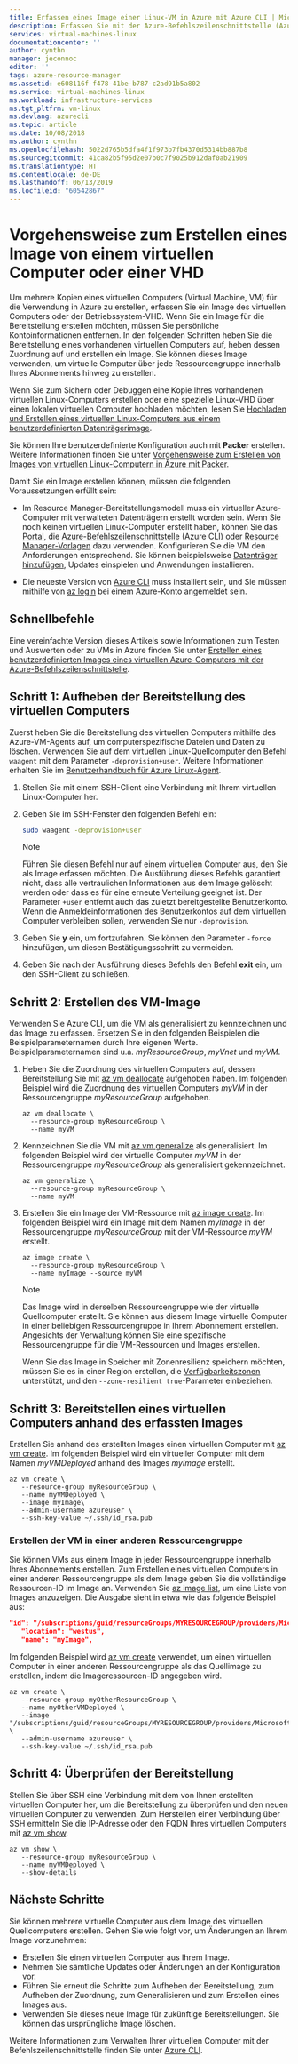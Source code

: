```yaml
---
title: Erfassen eines Image einer Linux-VM in Azure mit Azure CLI | Microsoft-Dokumentation
description: Erfassen Sie mit der Azure-Befehlszeilenschnittstelle (Azure CLI) ein Image eines virtuellen Azure-Computers, das für Massenbereitstellungen verwendet werden soll.
services: virtual-machines-linux
documentationcenter: ''
author: cynthn
manager: jeconnoc
editor: ''
tags: azure-resource-manager
ms.assetid: e608116f-f478-41be-b787-c2ad91b5a802
ms.service: virtual-machines-linux
ms.workload: infrastructure-services
ms.tgt_pltfrm: vm-linux
ms.devlang: azurecli
ms.topic: article
ms.date: 10/08/2018
ms.author: cynthn
ms.openlocfilehash: 5022d765b5dfa4f1f973b7fb4370d5314bb887b8
ms.sourcegitcommit: 41ca82b5f95d2e07b0c7f9025b912daf0ab21909
ms.translationtype: HT
ms.contentlocale: de-DE
ms.lasthandoff: 06/13/2019
ms.locfileid: "60542867"
---
```

# <a name="how-to-create-an-image-of-a-virtual-machine-or-vhd"></a>Vorgehensweise zum Erstellen eines Image von einem virtuellen Computer oder einer VHD

<!-- generalize, image - extended version of the tutorial-->

Um mehrere Kopien eines virtuellen Computers (Virtual Machine, VM) für die Verwendung in Azure zu erstellen, erfassen Sie ein Image des virtuellen Computers oder der Betriebssystem-VHD. Wenn Sie ein Image für die Bereitstellung erstellen möchten, müssen Sie persönliche Kontoinformationen entfernen. In den folgenden Schritten heben Sie die Bereitstellung eines vorhandenen virtuellen Computers auf, heben dessen Zuordnung auf und erstellen ein Image. Sie können dieses Image verwenden, um virtuelle Computer über jede Ressourcengruppe innerhalb Ihres Abonnements hinweg zu erstellen.

Wenn Sie zum Sichern oder Debuggen eine Kopie Ihres vorhandenen virtuellen Linux-Computers erstellen oder eine spezielle Linux-VHD über einen lokalen virtuellen Computer hochladen möchten, lesen Sie [Hochladen und Erstellen eines virtuellen Linux-Computers aus einem benutzerdefinierten Datenträgerimage](upload-vhd.md).  

Sie können Ihre benutzerdefinierte Konfiguration auch mit **Packer** erstellen. Weitere Informationen finden Sie unter [Vorgehensweise zum Erstellen von Images von virtuellen Linux-Computern in Azure mit Packer](build-image-with-packer.md).

Damit Sie ein Image erstellen können, müssen die folgenden Voraussetzungen erfüllt sein:

* Im Resource Manager-Bereitstellungsmodell muss ein virtueller Azure-Computer mit verwalteten Datenträgern erstellt worden sein. Wenn Sie noch keinen virtuellen Linux-Computer erstellt haben, können Sie das [Portal](quick-create-portal.md), die [Azure-Befehlszeilenschnittstelle](quick-create-cli.md) (Azure CLI) oder [Resource Manager-Vorlagen](create-ssh-secured-vm-from-template.md) dazu verwenden. Konfigurieren Sie die VM den Anforderungen entsprechend. Sie können beispielsweise [Datenträger hinzufügen](add-disk.md), Updates einspielen und Anwendungen installieren. 

* Die neueste Version von [Azure CLI](/cli/azure/install-az-cli2) muss installiert sein, und Sie müssen mithilfe von [az login](/cli/azure/reference-index#az-login) bei einem Azure-Konto angemeldet sein.

## <a name="quick-commands"></a>Schnellbefehle

Eine vereinfachte Version dieses Artikels sowie Informationen zum Testen und Auswerten oder zu VMs in Azure finden Sie unter [Erstellen eines benutzerdefinierten Images eines virtuellen Azure-Computers mit der Azure-Befehlszeilenschnittstelle](tutorial-custom-images.md).


## <a name="step-1-deprovision-the-vm"></a>Schritt 1: Aufheben der Bereitstellung des virtuellen Computers
Zuerst heben Sie die Bereitstellung des virtuellen Computers mithilfe des Azure-VM-Agents auf, um computerspezifische Dateien und Daten zu löschen. Verwenden Sie auf dem virtuellen Linux-Quellcomputer den Befehl `waagent` mit dem Parameter `-deprovision+user`. Weitere Informationen erhalten Sie im [Benutzerhandbuch für Azure Linux-Agent](../extensions/agent-linux.md).

1. Stellen Sie mit einem SSH-Client eine Verbindung mit Ihrem virtuellen Linux-Computer her.
2. Geben Sie im SSH-Fenster den folgenden Befehl ein:
   
    ```bash
    sudo waagent -deprovision+user
    ```
   > [!NOTE]
   > Führen Sie diesen Befehl nur auf einem virtuellen Computer aus, den Sie als Image erfassen möchten. Die Ausführung dieses Befehls garantiert nicht, dass alle vertraulichen Informationen aus dem Image gelöscht werden oder dass es für eine erneute Verteilung geeignet ist. Der Parameter `+user` entfernt auch das zuletzt bereitgestellte Benutzerkonto. Wenn die Anmeldeinformationen des Benutzerkontos auf dem virtuellen Computer verbleiben sollen, verwenden Sie nur `-deprovision`.
 
3. Geben Sie **y** ein, um fortzufahren. Sie können den Parameter `-force` hinzufügen, um diesen Bestätigungsschritt zu vermeiden.
4. Geben Sie nach der Ausführung dieses Befehls den Befehl **exit** ein, um den SSH-Client zu schließen.

## <a name="step-2-create-vm-image"></a>Schritt 2: Erstellen des VM-Image
Verwenden Sie Azure CLI, um die VM als generalisiert zu kennzeichnen und das Image zu erfassen. Ersetzen Sie in den folgenden Beispielen die Beispielparameternamen durch Ihre eigenen Werte. Beispielparameternamen sind u.a. *myResourceGroup*, *myVnet* und *myVM*.

1. Heben Sie die Zuordnung des virtuellen Computers auf, dessen Bereitstellung Sie mit [az vm deallocate](/cli/azure/vm) aufgehoben haben. Im folgenden Beispiel wird die Zuordnung des virtuellen Computers *myVM* in der Ressourcengruppe *myResourceGroup* aufgehoben.
   
    ```azurecli
    az vm deallocate \
      --resource-group myResourceGroup \
      --name myVM
    ```

2. Kennzeichnen Sie die VM mit [az vm generalize](/cli/azure/vm) als generalisiert. Im folgenden Beispiel wird der virtuelle Computer *myVM* in der Ressourcengruppe *myResourceGroup* als generalisiert gekennzeichnet.
   
    ```azurecli
    az vm generalize \
      --resource-group myResourceGroup \
      --name myVM
    ```

3. Erstellen Sie ein Image der VM-Ressource mit [az image create](/cli/azure/image#az-image-create). Im folgenden Beispiel wird ein Image mit dem Namen *myImage* in der Ressourcengruppe *myResourceGroup* mit der VM-Ressource *myVM* erstellt.
   
    ```azurecli
    az image create \
      --resource-group myResourceGroup \
      --name myImage --source myVM
    ```
   
   > [!NOTE]
   > Das Image wird in derselben Ressourcengruppe wie der virtuelle Quellcomputer erstellt. Sie können aus diesem Image virtuelle Computer in einer beliebigen Ressourcengruppe in Ihrem Abonnement erstellen. Angesichts der Verwaltung können Sie eine spezifische Ressourcengruppe für die VM-Ressourcen und Images erstellen.
   >
   > Wenn Sie das Image in Speicher mit Zonenresilienz speichern möchten, müssen Sie es in einer Region erstellen, die [Verfügbarkeitszonen](../../availability-zones/az-overview.md) unterstützt, und den `--zone-resilient true`-Parameter einbeziehen.

## <a name="step-3-create-a-vm-from-the-captured-image"></a>Schritt 3: Bereitstellen eines virtuellen Computers anhand des erfassten Images
Erstellen Sie anhand des erstellten Images einen virtuellen Computer mit [az vm create](/cli/azure/vm). Im folgenden Beispiel wird ein virtueller Computer mit dem Namen *myVMDeployed* anhand des Images *myImage* erstellt.

```azurecli
az vm create \
   --resource-group myResourceGroup \
   --name myVMDeployed \
   --image myImage\
   --admin-username azureuser \
   --ssh-key-value ~/.ssh/id_rsa.pub
```

### <a name="creating-the-vm-in-another-resource-group"></a>Erstellen der VM in einer anderen Ressourcengruppe 

Sie können VMs aus einem Image in jeder Ressourcengruppe innerhalb Ihres Abonnements erstellen. Zum Erstellen eines virtuellen Computers in einer anderen Ressourcengruppe als dem Image geben Sie die vollständige Ressourcen-ID im Image an. Verwenden Sie [az image list](/cli/azure/image#az-image-list), um eine Liste von Images anzuzeigen. Die Ausgabe sieht in etwa wie das folgende Beispiel aus:

```json
"id": "/subscriptions/guid/resourceGroups/MYRESOURCEGROUP/providers/Microsoft.Compute/images/myImage",
   "location": "westus",
   "name": "myImage",
```

Im folgenden Beispiel wird [az vm create](/cli/azure/vm#az-vm-create) verwendet, um einen virtuellen Computer in einer anderen Ressourcengruppe als das Quellimage zu erstellen, indem die Imageressourcen-ID angegeben wird.

```azurecli
az vm create \
   --resource-group myOtherResourceGroup \
   --name myOtherVMDeployed \
   --image "/subscriptions/guid/resourceGroups/MYRESOURCEGROUP/providers/Microsoft.Compute/images/myImage" \
   --admin-username azureuser \
   --ssh-key-value ~/.ssh/id_rsa.pub
```


## <a name="step-4-verify-the-deployment"></a>Schritt 4: Überprüfen der Bereitstellung

Stellen Sie über SSH eine Verbindung mit dem von Ihnen erstellten virtuellen Computer her, um die Bereitstellung zu überprüfen und den neuen virtuellen Computer zu verwenden. Zum Herstellen einer Verbindung über SSH ermitteln Sie die IP-Adresse oder den FQDN Ihres virtuellen Computers mit [az vm show](/cli/azure/vm#az-vm-show).

```azurecli
az vm show \
   --resource-group myResourceGroup \
   --name myVMDeployed \
   --show-details
```

## <a name="next-steps"></a>Nächste Schritte
Sie können mehrere virtuelle Computer aus dem Image des virtuellen Quellcomputers erstellen. Gehen Sie wie folgt vor, um Änderungen an Ihrem Image vorzunehmen: 

- Erstellen Sie einen virtuellen Computer aus Ihrem Image.
- Nehmen Sie sämtliche Updates oder Änderungen an der Konfiguration vor.
- Führen Sie erneut die Schritte zum Aufheben der Bereitstellung, zum Aufheben der Zuordnung, zum Generalisieren und zum Erstellen eines Images aus.
- Verwenden Sie dieses neue Image für zukünftige Bereitstellungen. Sie können das ursprüngliche Image löschen.

Weitere Informationen zum Verwalten Ihrer virtuellen Computer mit der Befehlszeilenschnittstelle finden Sie unter [Azure CLI](/cli/azure).
